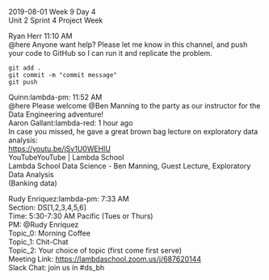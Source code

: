 
2019-08-01 Week 9 Day 4    
Unit 2 Sprint 4 
Project Week   


Ryan Herr 11:10 AM  
@here Anyone want help? Please let me know in this channel, and push your code to GitHub so I can run it and replicate the problem.  
```
git add .
git commit -m "commit message"
git push
```

Quinn:lambda-pm: 11:52 AM  
@here Please welcome @Ben Manning to the party as our instructor for the Data Engineering adventure!  
Aaron Gallant:lambda-red:  1 hour ago  
In case you missed, he gave a great brown bag lecture on exploratory data analysis:   
https://youtu.be/jSv1U0WEHlU  
YouTubeYouTube | Lambda School  
Lambda School Data Science - Ben Manning, Guest Lecture, Exploratory Data Analysis   
(Banking data)  

Rudy Enriquez:lambda-pm: 7:33 AM  
Section: DS[1,2,3,4,5,6]  
Time: 5:30-7:30 AM Pacific (Tues or Thurs)  
PM: @Rudy Enriquez  
Topic_0: Morning Coffee  
Topic_1: Chit-Chat  
Topic_2: Your choice of topic (first come first serve)  
Meeting Link: https://lambdaschool.zoom.us/j/687620144  
Slack Chat: join us in #ds_bh  
